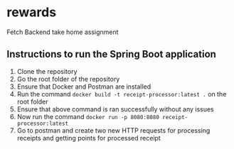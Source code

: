 # rewards
 Fetch Backend take home assignment


## Instructions to run the Spring Boot application

1. Clone the repository
2. Go the root folder of the repository
3. Ensure that Docker and Postman are installed
4. Run the command ``docker build -t receipt-processor:latest .`` on the root folder
5. Ensure that above command is ran successfully without any issues
6. Now run the command ``docker run -p 8080:8080 receipt-processor:latest``
7. Go to postman and create two new HTTP requests for processing receipts and getting points for processed receipt
